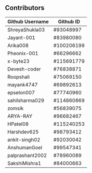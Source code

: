## Contributors
| Github Username | Github ID  |
| --------------- | ---------- |
| ShreyaShukla03  | #93048997  |
| Jayant-001      | #83980080  |
| Arika008        | #100206199 |
| Pheonix-001     | #66296662  |
| x-byte23        | #115691779 |
| Devesh-coder    | #76838871  |
| Roopshali       | #75069150  |
| mayank4747      | #69892613  |
| epselon007      | #77740960  |
| sahilsharma029  | #114860869 |
| zomsik          | #56839075  |
| ARYA-RAY        | #96682467  |
| HPatel08        | #115240253 |
| Harshdev625     | #98793412  |
| ankit-singh02   | #92030042  |
| AnshumanGoel    | #99547341  |
| palprashant2002 | #78960089  |
| SakshiMishra1   | #84000663  |
